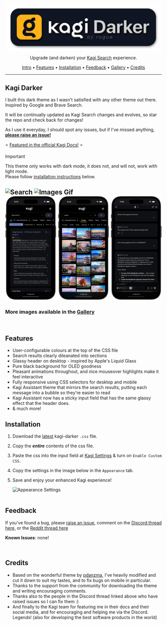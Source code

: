 <p align="center">
 <img alt="Kagi Darker logo" src="images/LogoCaption.png" width=500 align="center">
</p>

<p align="center">Upgrade (and darken) your <a href="https://kagi.com/">Kagi Search</a> experience.</p>

<p align="center"><a href="#kagi-darker">Intro</a> &bull; <a href="#features">Features</a> &bull; <a href="#installation">Installation</a> &bull; <a href="#feedback">Feedback</a> &bull; <a href="GALLERY.md">Gallery</a> &bull; <a href="#credits">Credits</a></p>

-----

## Kagi Darker

I built this dark theme as I wasn't satisfied with any other theme out there. Inspired by Google and Brave Search.

It will be continually updated as Kagi Search changes and evolves, so star the repo and check back for changes!

As I use it everyday, I should spot any issues, but if I've missed anything, **[please raise an issue!](https://github.com/realrogue/kagi-darker/issues)**

⭐️ [Featured in the official Kagi Docs!](https://help.kagi.com/kagi/features/custom-css.html#kagi-darker) ⭐️

> [!IMPORTANT]
> This theme only works with dark mode, it does not, and will not, work with light mode. <br>
> Please follow [installation instructions](#installation) below.

![Search](images/search.gif)
![Images Gif](images/images.gif)
![iPhone](images/iphone.png)
---

### More images available in the [Gallery](GALLERY.md)

<br>

## Features

* User-configurable colours at the top of the CSS file
* Search results clearly dileanated into sections
* Glassy header on desktop - inspired by Apple's Liquid Glass
* Pure black background for OLED goodness
* Pleasant animations throughout, and nice mouseover highlights make it feel interactive
* Fully responsive using CSS selectors for desktop and mobile
* Kagi Assistant theme that mirrors the search results, putting each message into a bubble so they're easier to read
* Kagi Assistant now has a sticky input field that has the same glassy effect that the header does.
* & much more!

## Installation

1. Download the [latest](https://github.com/realrogue/kagi-darker/releases/latest) kagi-darker `.css` file.
2. Copy the ***entire*** contents of the css file.
3. Paste the css into the input field at [Kagi Settings](https://kagi.com/settings?p=custom_css) & turn on `Enable Custom CSS`.
4. Copy the settings in the image below in the `Appearance` tab.
5. Save and enjoy your enhanced Kagi experience!

   ![Appearance Settings](images/settings.jpg)
<br><br>


## Feedback

If you've found a bug, please [raise an issue](https://github.com/realrogue/kagi-darker/issues), comment on the [Discord thread here,](https://discord.com/channels/1256077108111868035/1298129343683493948) or the [Reddit thread here](https://www.reddit.com/r/SearchKagi/comments/1lmzzz4/dark_kagi_theme_inspired_by_liquid_glass_google/)

**Known Issues**: none!

<br>

## Credits

- Based on the wonderful theme by [pdanzma](https://github.com/pdanzma/kagi-css), I've heavily modified and cut it down to suit my tastes, and to fix bugs on mobile in particular.
- Thanks to the support from the community for downloading the theme and writing encouraging comments.
- Thanks also to the people in the Discord thread linked above who have raised issues so I can fix them :)
- And finally to the Kagi team for featuring me in their docs and their social media, and for encouraging and helping me via the Discord. Legends! (also for developing the best software products in the world)
